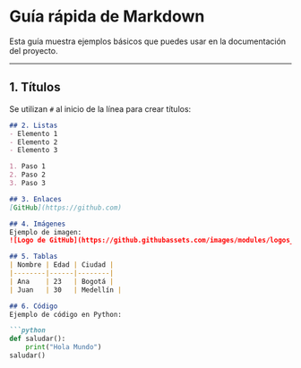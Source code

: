 # Guía rápida de Markdown

Esta guía muestra ejemplos básicos que puedes usar en la documentación del proyecto.

---

## 1. Títulos
Se utilizan `#` al inicio de la línea para crear títulos:

```markdown
## 2. Listas
- Elemento 1
- Elemento 2
- Elemento 3

1. Paso 1
2. Paso 2
3. Paso 3

## 3. Enlaces
[GitHub](https://github.com)

## 4. Imágenes
Ejemplo de imagen:
![Logo de GitHub](https://github.githubassets.com/images/modules/logos_page/GitHub-Mark.png)

## 5. Tablas
| Nombre | Edad | Ciudad |
|--------|------|--------|
| Ana    | 23   | Bogotá |
| Juan   | 30   | Medellín |

## 6. Código
Ejemplo de código en Python:

```python
def saludar():
    print("Hola Mundo")
saludar()


